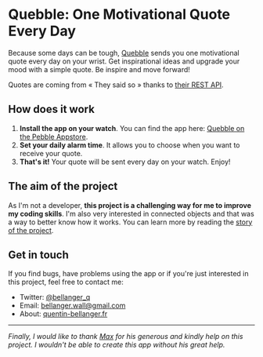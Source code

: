 # Quebble: One Motivational Quote Every Day

Because some days can be tough, [Quebble](http://quebble.io) sends you one motivational quote every day on your wrist. Get inspirational ideas and upgrade your mood with a simple quote. Be inspire and move forward!

Quotes are coming from « They said so » thanks to [their REST API](https://theysaidso.com/api/).

## How does it work

1. **Install the app on your watch**. You can find the app here: [Quebble on the Pebble Appstore](https://apps.getpebble.com/en_US/application/568057b24893f90bb2000098).
2. **Set your daily alarm time**. It allows you to choose when you want to receive your quote.
3. **That's it!** Your quote will be sent every day on your watch. Enjoy!

## The aim of the project

As I'm not a developer, **this project is a challenging way for me to improve my coding skills**. I'm also very interested in connected objects and that was a way to better know how it works. You can learn more by reading the [story of the project](https://medium.com/@Bellanger_q/i-created-my-first-pebble-watchapp-here-is-my-journey-c40bfa138e6a#.49ljldbmb).

## Get in touch

If you find bugs, have problems using the app or if you're just interested in this project, feel free to contact me:
- Twitter: [@bellanger_q](http://twitter.com/bellanger_q)
- Email: [bellanger.wall@gmail.com](mailto:bellanger.wall@gmail.com)
- About: [quentin-bellanger.fr](http://quentin-bellanger.fr)

---

*Finally, I would like to thank [Max](https://twitter.com/DCMaxxx) for his generous and kindly help on this project. I wouldn't be able to create this app without his great help.*
